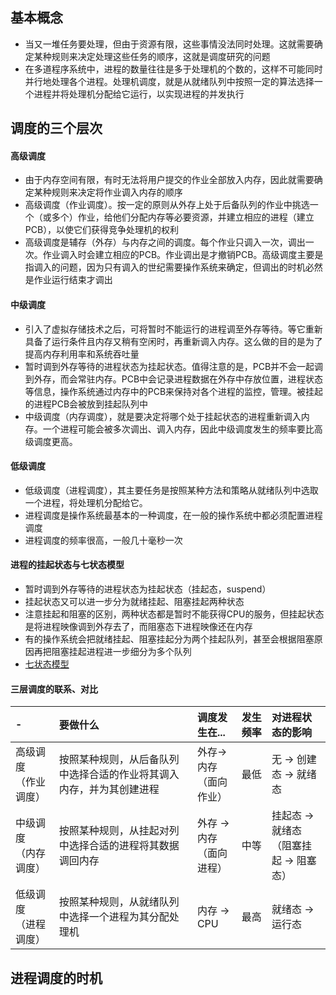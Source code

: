 ## 基本概念

- 当又一堆任务要处理，但由于资源有限，这些事情没法同时处理。这就需要确定某种规则来决定处理这些任务的顺序，这就是调度研究的问题
- 在多道程序系统中，进程的数量往往是多于处理机的个数的，这样不可能同时并行地处理各个进程。处理机调度，就是从就绪队列中按照一定的算法选择一个进程并将处理机分配给它运行，以实现进程的并发执行



## 调度的三个层次

#### 高级调度

- 由于内存空间有限，有时无法将用户提交的作业全部放入内存，因此就需要确定某种规则来决定将作业调入内存的顺序
- 高级调度（作业调度）。按一定的原则从外存上处于后备队列的作业中挑选一个（或多个）作业，给他们分配内存等必要资源，并建立相应的进程（建立PCB），以使它们获得竞争处理机的权利
- 高级调度是辅存（外存）与内存之间的调度。每个作业只调入一次，调出一次。作业调入时会建立相应的PCB。作业调出是才撤销PCB。高级调度主要是指调入的问题，因为只有调入的世纪需要操作系统来确定，但调出的时机必然是作业运行结束才调出

#### 中级调度

- 引入了虚拟存储技术之后，可将暂时不能运行的进程调至外存等待。等它重新具备了运行条件且内存又稍有空闲时，再重新调入内存。这么做的目的是为了提高内存利用率和系统吞吐量
- 暂时调到外存等待的进程状态为挂起状态。值得注意的是，PCB并不会一起调到外存，而会常驻内存。PCB中会记录进程数据在外存中存放位置，进程状态等信息，操作系统通过内存中的PCB来保持对各个进程的监控，管理。被挂起的进程PCB会被放到挂起队列中
- 中级调度（内存调度），就是要决定将哪个处于挂起状态的进程重新调入内存。一个进程可能会被多次调出、调入内存，因此中级调度发生的频率要比高级调度更高。

#### 低级调度

- 低级调度（进程调度），其主要任务是按照某种方法和策略从就绪队列中选取一个进程，将处理机分配给它。
- 进程调度是操作系统最基本的一种调度，在一般的操作系统中都必须配置进程调度
- 进程调度的频率很高，一般几十毫秒一次

#### 进程的挂起状态与七状态模型

- 暂时调到外存等待的进程状态为挂起状态（挂起态，suspend）
- 挂起状态又可以进一步分为就绪挂起、阻塞挂起两种状态
- 注意挂起和阻塞的区别，两种状态都是暂时不能获得CPU的服务，但挂起状态是将进程映像调到外存去了，而阻塞态下进程映像还在内存
- 有的操作系统会把就绪挂起、阻塞挂起分为两个挂起队列，甚至会根据阻塞原因再把阻塞挂起进程进一步细分为多个队列
- [七状态模型](http://assets.processon.com/chart_image/61fbc2ad6376890390ce4459.png)

#### 三层调度的联系、对比

| -                          | 要做什么                                                     | 调度发生在...                  | 发生频率 | 对进程状态的影响                             |
| :------------------------- | :----------------------------------------------------------- | :----------------------------- | :------- | :------------------------------------------- |
| 高级调度<br />（作业调度） | 按照某种规则，从后备队列中选择合适的作业将其调入内存，并为其创建进程 | 外存->内存<br />（面向作业）   | 最低     | 无 -> 创建态 -> 就绪态                       |
| 中级调度<br />（内存调度） | 按照某种规则，从挂起对列中选择合适的进程将其数据调回内存     | 外存 -> 内存<br />（面向进程） | 中等     | 挂起态 -> 就绪态<br />（阻塞挂起 -> 阻塞态） |
| 低级调度<br />（进程调度） | 按照某种规则，从就绪队列中选择一个进程为其分配处理机         | 内存 -> CPU                    | 最高     | 就绪态 -> 运行态                             |



## 进程调度的时机

